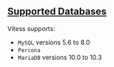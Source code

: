 ## [Supported Databases](https://vitess.io/docs/overview/supported-databases/)

Vitess supports:
* `MySQL` versions 5.6 to 8.0
* `Percona`
* `MariaDB` versions 10.0 to 10.3
